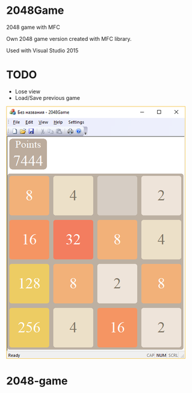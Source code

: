 # 2048Game
2048 game with MFC

Own 2048 game version created with MFC library.

Used with Visual Studio 2015 

# TODO
* Lose view
* Load/Save previous game

![Screenshot](/screenshots/1.png)
# 2048-game
